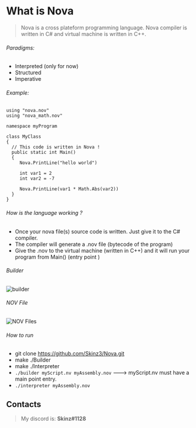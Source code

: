 
# What is Nova

> Nova is a cross plateform programming language. Nova compiler is written in C# and virtual machine is written in C++.

  
  ###### Paradigms:
  + Interpreted (only for now)
  + Structured
  + Imperative
  ###### Example:

  ```
using "nova.nov"
using "nova_math.nov"

namespace myProgram

class MyClass
{
    // This code is written in Nova !
    public static int Main()
    {
       Nova.PrintLine("hello world")

       int var1 = 2
       int var2 = -7

       Nova.PrintLine(var1 * Math.Abs(var2))
    }
}
 ```
 ###### How is the language working ?
 + Once your nova file(s) source code is written. Just give it to the C# compiler.
 + The compiler will generate a .nov file (bytecode of the program)
 + Give the .nov to the virtual machine (written in C++) and it will run your program from Main() (entry point )

###### Builder

 ![builder](https://puu.sh/F2jxl/e1f80ffc4a.png)

###### NOV File

![NOV Files](https://puu.sh/F2jDk/390c696ae5.png)

###### How to run
  + git clone https://github.com/Skinz3/Nova.git
  + make ./Builder
  + make ./Interpreter
  + ``` ./builder myScript.nv myAssembly.nov ```  ---> myScript.nv must have a main point entry.
  + ``` ./interpreter myAssembly.nov ```

## Contacts

  > My discord is: **Skinz#1128**
  
